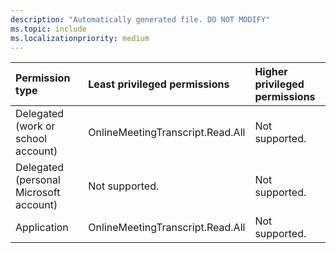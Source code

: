 ```yaml
---
description: "Automatically generated file. DO NOT MODIFY"
ms.topic: include
ms.localizationpriority: medium
---
```


|Permission type|Least privileged permissions|Higher privileged permissions|
|:---|:---|:---|
|Delegated (work or school account)|OnlineMeetingTranscript.Read.All|Not supported.|
|Delegated (personal Microsoft account)|Not supported.|Not supported.|
|Application|OnlineMeetingTranscript.Read.All|Not supported.|

